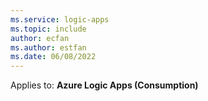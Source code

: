 ```yaml
---
ms.service: logic-apps
ms.topic: include
author: ecfan
ms.author: estfan
ms.date: 06/08/2022
---
```


Applies to: **Azure Logic Apps (Consumption)**